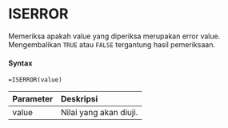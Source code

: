 # ISERROR

Memeriksa apakah value yang diperiksa merupakan error value. Mengembalikan `TRUE` atau `FALSE` tergantung hasil pemeriksaan.

#### Syntax

```text
=ISERROR(value)
```

| Parameter | Deskripsi |
| :--- | :--- |
| value | Nilai yang akan diuji. |

